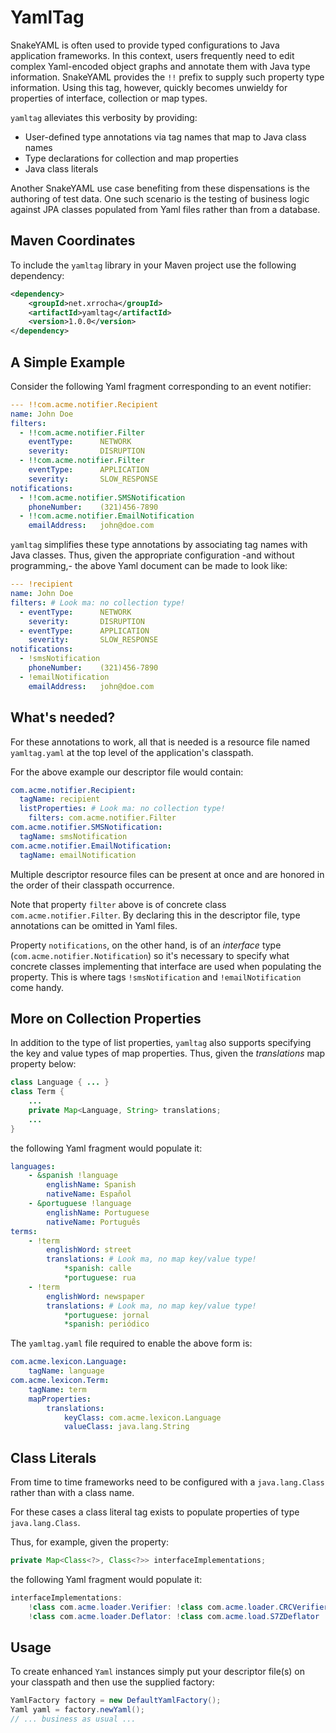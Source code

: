 # YamlTag #

SnakeYAML is often used to provide typed configurations to Java application frameworks. In this context, users
frequently need to edit complex Yaml-encoded object graphs and annotate them with Java type information.
SnakeYAML provides the `!!` prefix to supply such property type information. Using this tag, however, quickly becomes
unwieldy for properties of interface, collection or map types.

`yamltag` alleviates this verbosity by providing: 

- User-defined type annotations via tag names that map to Java class names
- Type declarations for collection and map properties
- Java class literals

Another SnakeYAML use case benefiting from these dispensations is the authoring of test data. One such scenario is the
testing of business logic against JPA classes populated from Yaml files rather than from a database.

## Maven Coordinates ##

To include the `yamltag` library in your Maven project use the following dependency:

```xml
<dependency>
    <groupId>net.xrrocha</groupId>
    <artifactId>yamltag</artifactId>
    <version>1.0.0</version>
</dependency>
```

## A Simple Example ##

Consider the following Yaml fragment corresponding to an event notifier:

```yaml
--- !!com.acme.notifier.Recipient
name: John Doe
filters:
  - !!com.acme.notifier.Filter
    eventType:		NETWORK
    severity:		DISRUPTION
  - !!com.acme.notifier.Filter
    eventType:		APPLICATION
    severity:		SLOW_RESPONSE
notifications:
  - !!com.acme.notifier.SMSNotification
    phoneNumber:	(321)456-7890
  - !!com.acme.notifier.EmailNotification
    emailAddress: 	john@doe.com
```

`yamltag` simplifies these type annotations by associating tag names with Java classes. Thus, given
the appropriate configuration -and without programming,- the above Yaml document can be made to look like:

```yaml
--- !recipient
name: John Doe
filters: # Look ma: no collection type!
  - eventType:		NETWORK
    severity:		DISRUPTION
  - eventType:		APPLICATION
    severity:		SLOW_RESPONSE
notifications:
  - !smsNotification
    phoneNumber:	(321)456-7890
  - !emailNotification
    emailAddress: 	john@doe.com
```

## What's needed? ##

For these annotations to work, all that is needed is a resource file named `yamltag.yaml` at the top
level of the application's classpath.

For the above example our descriptor file would contain:

```yaml
com.acme.notifier.Recipient:
  tagName: recipient
  listProperties: # Look ma: no collection type!
    filters: com.acme.notifier.Filter
com.acme.notifier.SMSNotification:
  tagName: smsNotification
com.acme.notifier.EmailNotification:
  tagName: emailNotification
```

Multiple descriptor resource files can be present at once and are honored in the order of their classpath occurrence.

Note that property `filter` above is of concrete class `com.acme.notifier.Filter`. By declaring this in the descriptor
file, type annotations can be omitted in Yaml files.

Property `notifications`, on the other hand, is of an *interface* type (`com.acme.notifier.Notification`) so it's
necessary to specify what concrete classes implementing that interface are used when populating the property.
This is where tags `!smsNotification` and `!emailNotification` come handy.

## More on Collection Properties ##

In addition to the type of list properties, `yamltag` also supports specifying the key and value types
of map properties. Thus, given the *translations* map property below:

```java
class Language { ... }
class Term {
    ...
    private Map<Language, String> translations;
    ...
}
```

the following Yaml fragment would populate it:

```yaml
languages:
    - &spanish !language
        englishName: Spanish
        nativeName: Español
    - &portuguese !language
        englishName: Portuguese
        nativeName: Português
terms:
    - !term
        englishWord: street
        translations: # Look ma, no map key/value type!
            *spanish: calle
            *portuguese: rua
    - !term
        englishWord: newspaper
        translations: # Look ma, no map key/value type!
            *portuguese: jornal
            *spanish: periódico
```

The `yamltag.yaml` file required to enable the above form is:

```yaml
com.acme.lexicon.Language:
    tagName: language
com.acme.lexicon.Term:
    tagName: term
    mapProperties:
        translations:
            keyClass: com.acme.lexicon.Language
            valueClass: java.lang.String
```

## Class Literals ##

From time to time frameworks need to be configured with a `java.lang.Class` rather than with a class name.

For these cases a class literal tag exists to populate properties of type `java.lang.Class`.

Thus, for example, given the property:

```java
private Map<Class<?>, Class<?>> interfaceImplementations;
```

the following Yaml fragment would populate it: 

```java
interfaceImplementations:
    !class com.acme.loader.Verifier: !class com.acme.loader.CRCVerifier
    !class com.acme.loader.Deflator: !class com.acme.load.S7ZDeflator
```

## Usage ##

To create enhanced `Yaml` instances simply put your descriptor file(s) on your classpath and then use the supplied factory:

```java
YamlFactory factory = new DefaultYamlFactory();
Yaml yaml = factory.newYaml();
// ... business as usual ...
```
